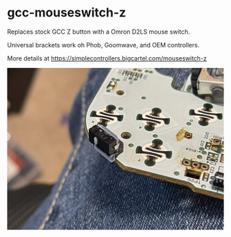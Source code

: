 # gcc-mouseswitch-z

Replaces stock GCC Z button with a Omron D2LS mouse switch.

Universal brackets work oh Phob, Goomwave, and OEM controllers.

More details at https://simplecontrollers.bigcartel.com/mouseswitch-z

![InstallImage](InstallImage.jpg)
